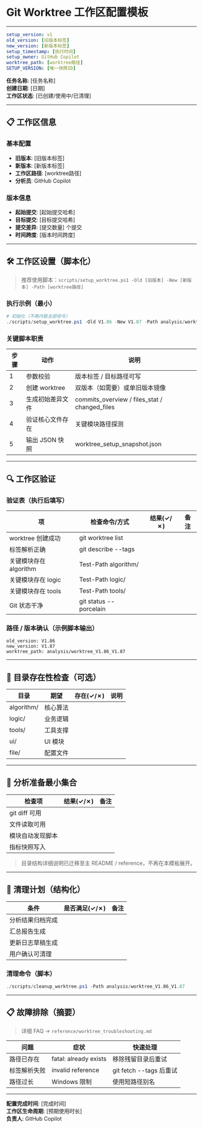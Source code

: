 # Git Worktree 工作区配置模板

---
<!-- 新增：YAML Front Matter 便于自动化解析 -->
```yaml
setup_version: v1
old_version: [旧版本标签]
new_version: [新版本标签]
setup_timestamp: [执行时间]
setup_owner: GitHub Copilot
worktree_path: [worktree路径]
SETUP_VERSION: [唯一快照ID]
```

**任务名称**: [任务名称]  
**创建日期**: [日期]  
**工作区状态**: [已创建/使用中/已清理]  

---

## 📋 工作区信息

### 基本配置

- **旧版本**: [旧版本标签]
- **新版本**: [新版本标签]
- **工作区路径**: [worktree路径]
- **分析员**: GitHub Copilot

### 版本信息

- **起始提交**: [起始提交哈希]
- **目标提交**: [目标提交哈希]
- **提交差异**: [提交数量] 个提交
- **时间跨度**: [版本时间跨度]

---

## 🛠️ 工作区设置（脚本化）

> 推荐使用脚本：`scripts/setup_worktree.ps1 -Old [旧版本] -New [新版本] -Path [worktree路径]`

### 执行示例（最小）

```powershell
# 初始化（不再内联全部命令）
./scripts/setup_worktree.ps1 -Old V1.86 -New V1.87 -Path analysis/worktree_V1.86_V1.87
```

### 关键脚本职责

| 步骤 | 动作 | 说明 |
|------|------|------|
| 1 | 参数校验 | 版本标签 / 目标路径可写 |
| 2 | 创建 worktree | 双版本（如需要）或单旧版本镜像 |
| 3 | 生成初始差异文件 | commits_overview / files_stat / changed_files |
| 4 | 验证核心文件存在 | 关键模块路径探测 |
| 5 | 输出 JSON 快照 | worktree_setup_snapshot.json |

---

## 🔍 工作区验证

### 验证表（执行后填写）

| 项 | 检查命令/方式 | 结果(✓/✗) | 备注 |
|----|----------------|-----------|------|
| worktree 创建成功 | git worktree list |  |  |
| 标签解析正确 | git describe --tags |  |  |
| 关键模块存在 algorithm | Test-Path algorithm/ |  |  |
| 关键模块存在 logic | Test-Path logic/ |  |  |
| 关键模块存在 tools | Test-Path tools/ |  |  |
| Git 状态干净 | git status --porcelain |  |  |

### 路径 / 版本确认（示例脚本输出）

```text
old_version: V1.86
new_version: V1.87
worktree_path: analysis/worktree_V1.86_V1.87
```

---

## 📁 目录存在性检查（可选）

| 目录 | 期望 | 存在(✓/✗) | 说明 |
|------|------|-----------|------|
| algorithm/ | 核心算法 |  |  |
| logic/ | 业务逻辑 |  |  |
| tools/ | 工具支撑 |  |  |
| ui/ | UI 模块 |  |  |
| file/ | 配置文件 |  |  |

---

## 🔄 分析准备最小集合

| 检查项 | 结果(✓/✗) | 备注 |
|--------|-----------|------|
| git diff 可用 |  |  |
| 文件读取可用 |  |  |
| 模块自动发现脚本 |  |  |
| 指标快照写入 |  |  |

> 目录结构详细说明已迁移至主 README / reference，不再在本模板展开。

---

## 🧹 清理计划（结构化）

| 条件 | 是否满足(✓/✗) | 备注 |
|------|---------------|------|
| 分析结果归档完成 |  |  |
| 汇总报告生成 |  |  |
| 更新日志草稿生成 |  |  |
| 用户确认可清理 |  |  |

### 清理命令（脚本）

```powershell
./scripts/cleanup_worktree.ps1 -Path analysis/worktree_V1.86_V1.87
```

---

## 📋 故障排除（摘要）

> 详细 FAQ → `reference/worktree_troubleshooting.md`

| 问题 | 症状 | 快速处理 |
|------|------|-----------|
| 路径已存在 | fatal: already exists | 移除残留目录后重试 |
| 标签解析失败 | invalid reference | git fetch --tags 后重试 |
| 路径过长 | Windows 限制 | 使用短路径别名 |

---

**配置完成时间**: [完成时间]  
**工作区生命周期**: [预期使用时长]  
**负责人**: GitHub Copilot  

<!-- 原有长命令块与逐项说明已精简；如需历史版本请查看存档。 -->
